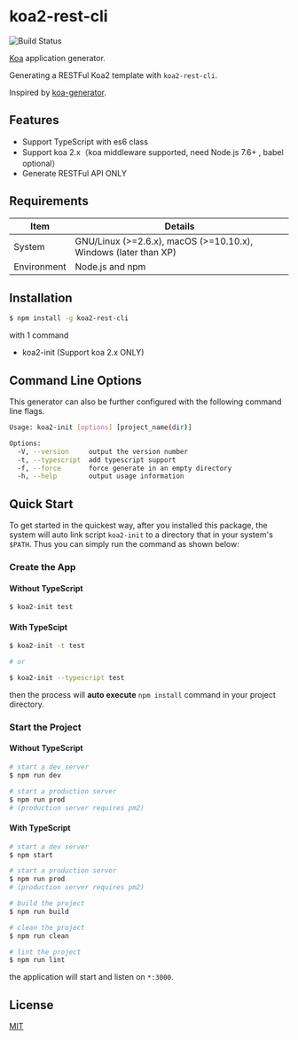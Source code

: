 # koa2-rest-cli

![Build Status](https://travis-ci.org/lenconda/koa2-rest-cli.svg?branch=master)

[Koa](https://www.npmjs.com/package/koa) application generator.

Generating a RESTFul Koa2 template with `koa2-rest-cli`. 

Inspired by [koa-generator](https://github.com/17koa/koa-generator).

## Features

- Support TypeScript with es6 class
- Support koa 2.x（koa middleware supported, need Node.js 7.6+ , babel optional）
- Generate RESTFul API ONLY

## Requirements

| Item        | Details                                                      |
| ----------- | ------------------------------------------------------------ |
| System      | GNU/Linux (>=2.6.x), macOS (>=10.10.x), Windows (later than XP) |
| Environment | Node.js and npm                                              |

## Installation

```bash
$ npm install -g koa2-rest-cli
```

with 1 command

- koa2-init (Support koa 2.x ONLY)

## Command Line Options

This generator can also be further configured with the following command line flags.

```bash
Usage: koa2-init [options] [project_name(dir)]

Options:
  -V, --version     output the version number
  -t, --typescript  add typescript support
  -f, --force       force generate in an empty directory
  -h, --help        output usage information
```

## Quick Start


To get started in the quickest way, after you installed this package, the system will auto link script `koa2-init` to a directory that in your system's `$PATH`. Thus you can simply run the command as shown below:

### Create the App

#### Without TypeScript

```bash
$ koa2-init test
```

#### With TypeScipt

```bash
$ koa2-init -t test

# or

$ koa2-init --typescript test
```

then the process will **auto execute** `npm install` command in your project directory.

### Start the Project

#### Without TypeScript

```bash
# start a dev server
$ npm run dev

# start a production server
$ npm run prod
# (production server requires pm2)
```

#### With TypeScript

```bash
# start a dev server
$ npm start

# start a production server
$ npm run prod
# (production server requires pm2)

# build the project
$ npm run build

# clean the project
$ npm run clean

# lint the project
$ npm run lint
```

the application will start and listen on `*:3000`.

## License

[MIT](LICENSE)
